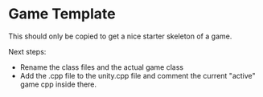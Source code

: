 # Game Template

This should only be copied to get a nice starter skeleton of a game. 

Next steps: 

* Rename the class files and the actual game class
* Add the .cpp file to the unity.cpp file and comment the current "active" game cpp inside there.